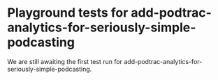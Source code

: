 # Playground tests for add-podtrac-analytics-for-seriously-simple-podcasting
We are still awaiting the first test run for add-podtrac-analytics-for-seriously-simple-podcasting.
